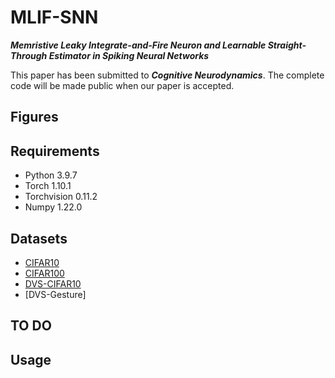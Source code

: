 # MLIF-SNN

***Memristive Leaky Integrate-and-Fire Neuron and Learnable Straight-Through Estimator in Spiking Neural Networks***

This paper has been submitted to ***Cognitive Neurodynamics***. The complete code will be made public when our paper is accepted.

## Figures


## Requirements
*  Python 3.9.7
*  Torch 1.10.1
*  Torchvision 0.11.2
*  Numpy 1.22.0


## Datasets
*  [CIFAR10](http://www.cs.toronto.edu/~kriz/cifar.html) 
*  [CIFAR100](http://www.cs.toronto.edu/~kriz/cifar.html)
*  [DVS-CIFAR10](https://figshare.com/s/d03a91081824536f12a8)
*  [DVS-Gesture]
## TO DO


## Usage
